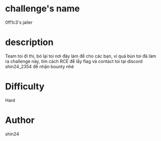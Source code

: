 # challenge's name
0ff1c3's jailer
# description
Team toi đi thi, bỏ lại toi nơi đây làm đề cho các bạn, vì quá bùn toi đã làm ra challenge này, tìm cách RCE để lấy flag và contact toi tại discord shin24_2354 để nhận bounty nhé
# Difficulty
Hard
# Author 
shin24
